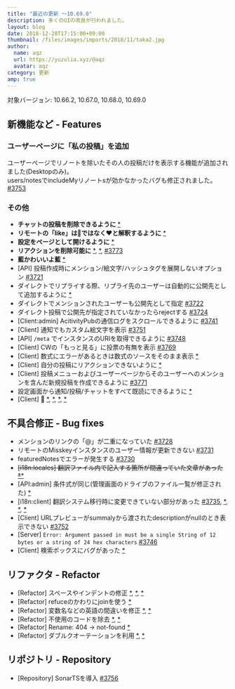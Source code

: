 ```yaml
---
title: "最近の更新 ～10.69.0"
description: 多くのUIの改良が行われました。
layout: blog
date: 2018-12-28T17:15:00+09:00
thumbnail: /files/images/imports/2018/11/taka2.jpg
author:
  name: aqz
  url: https://yuzulia.xyz/@aqz
  avatar: aqz
category: 更新
amp: true
---
```

対象バージョン: 10.66.2, 10.67.0, 10.68.0, 10.69.0

## 新機能など - Features

### ユーザーページに「私の投稿」を追加
ユーザーページでリノートを除いたその人の投稿だけを表示する機能が追加されました(Desktopのみ)。  
users/notesでincludeMyリノートsが効かなかったバグも修正されました。    
[#3753](https://github.com/syuilo/misskey/pull/3753)

### その他
- **チャットの投稿を削除できるように** [*](https://github.com/syuilo/misskey/commit/21f8dbf2deb0d766496c3503f036d07705da4238)
- **リモートの「like」は🍮ではなく❤と解釈するように** [*](https://github.com/syuilo/misskey/commit/bfc458e93522150aa7d9254a218946da62a70c0a)
- **設定をページとして開けるように** [*](https://github.com/syuilo/misskey/commit/140453989559a4f1f9e8b73759335926a67a0f76)
- **リアクションを削除可能に** [*](https://github.com/syuilo/misskey/commit/9b746f3eb5fcefd1ce75f0b9d10e800c240bfc86), [*](https://github.com/syuilo/misskey/commit/8573e258f8791e49f532631c19cbec160db38776), [#3773](https://github.com/syuilo/misskey/pull/3773)
- **藍かわいいよ藍** [*](https://github.com/syuilo/misskey/commit/8c762e7b8e47a5c08805cefb09c483909117c03c)
- [API] 投稿作成時にメンション/絵文字/ハッシュタグを展開しないオプション [#3721](https://github.com/syuilo/misskey/pull/3721)
- ダイレクトでリプライする際、リプライ先のユーザーは自動的に公開先として追加するように [*](https://github.com/syuilo/misskey/pull/3723)
- ダイレクトでメンションされたユーザーも公開先として指定 [#3722](https://github.com/syuilo/misskey/pull/3722)
- ダイレクト投稿で公開先が指定されていなかったらrejectする [#3724](https://github.com/syuilo/misskey/pull/3724)
- [Client:admin] AcitivityPubの通信ログをスクロールできるように [#3741](https://github.com/syuilo/misskey/pull/3741)
- [Client] 通知でもカスタム絵文字を表示 [#3751](https://github.com/syuilo/misskey/pull/3751)
- [API] `/meta` でインスタンスのURIを取得できるように [#3748](https://github.com/syuilo/misskey/pull/3748)
- [Client] CWの「もっと見る」に投票の有無を表示 [#3769](https://github.com/syuilo/misskey/pull/3769)
- [Client] 数式にエラーがあるときは数式のソースをそのまま表示 [*](https://github.com/syuilo/misskey/commit/98fd6de5a1734e291eea3975f43396014c01a0f7)
- [Client] 自分の投稿にリアクションできないように [*](https://github.com/syuilo/misskey/commit/6943c7d2d81625f479c3f8ea9955b5cedc72f786)
- [Client] 投稿メニューおよびユーザーページからそのユーザーへのメンションを含んだ新規投稿を作成できるように [#3771](https://github.com/syuilo/misskey/pull/3771)
- 設定画面から通知/投稿/チャットをすべて既読にできるように [*](https://github.com/syuilo/misskey/commit/cce3e526427af324119203f5b570cfa0caa28a45)
- [Client] 🎨 [*](https://github.com/syuilo/misskey/commit/b162471d3efe1257ba60cbe38a1979b063c34180), [*](https://github.com/syuilo/misskey/commit/81f39b3b36907444f50965d6c2ba3ccce20b746b), [*](https://github.com/syuilo/misskey/commit/f0dafa04a538e446d7a4cfa41d926fbe212d42d2), [*](https://github.com/syuilo/misskey/commit/b498072f9dba683fcc15629e348797e39abdda23)

## 不具合修正 - Bug fixes
- メンションのリンクの「@」が二重になっていた [#3728](https://github.com/syuilo/misskey/pull/3728)
- リモートのMisskeyインスタンスのユーザー情報が更新できない [#3731](https://github.com/syuilo/misskey/pull/3731)
- featuredNotesでエラーが発生する [#3730](https://github.com/syuilo/misskey/pull/3730)
- ~~[i18n:locales] 翻訳ファイル内で記入する箇所が間違っていた文章があった [*](https://github.com/syuilo/misskey/pull/3734)~~[*](https://github.com/syuilo/misskey/commit/10d3b81251d526c4b7b027db1ec2b0a61ebf2145)
- [API:admin] 条件式が同じ(管理画面のドライブのファイル一覧が修正された) [*](https://github.com/syuilo/misskey/commit/b6a028a8ed829531cb90d9f1461b4d10317e6067)
- [i18n:client] 翻訳システム移行時に変更できていない部分があった [#3735](https://github.com/syuilo/misskey/pull/3735), [*](https://github.com/syuilo/misskey/commit/09c57e6d03300b614e2f2dbe0c76406188bfdddc), [*](https://github.com/syuilo/misskey/commit/c8b45f4f42a451bc44dc17e37cc31146f5de458a), [*](https://github.com/syuilo/misskey/commit/cb9960b0ac142c17f68d6eaeb2df432d0515208e)
- [Client] URLプレビューがsummalyから渡されたdescriptionがnullのとき表示できない [#3752](https://github.com/syuilo/misskey/pull/3752)
- [Server] `Error: Argument passed in must be a single String of 12 bytes or a string of 24 hex characters`  [#3746](https://github.com/syuilo/misskey/pull/3746)
- [Client] 検索ボックスにバグがあった [*](https://github.com/syuilo/misskey/commit/2f901da58c8974ecbbabd637aef1662941976658)

## リファクタ - Refactor
- [Refactor] スペースやインデントの修正 [*](https://github.com/syuilo/misskey/commit/7d6aac3431a9a370a505972ecfa35c39b1e8e8d3), [*](https://github.com/syuilo/misskey/commit/874b8fc3c284719ca3eb4aae46a5389780fe8896), [*](9b746f3eb5fcefd1ce75f0b9d10e800c240bfc86)
- [Refactor] refuceのかわりにjoinを使う [*](https://github.com/syuilo/misskey/commit/0938ea3964013ec984118e96c7b126cf9db900a5)
- [Refactor] 変数名などの英語の間違いを修正 [*](https://github.com/syuilo/misskey/commit/89ac15b4de53770df661ef494b2c56220ff69b1a), [*](https://github.com/syuilo/misskey/commit/fa03c172f211f84dd9747fcf312ec41a92d1102b)
- [Refactor] 不使用のコードを除去 [*](https://github.com/syuilo/misskey/commit/0f204eebe126892e623fb68a59f715fcce5b2129), [*](https://github.com/syuilo/misskey/commit/6b30e371a2822187e6a7e74dc77ba852944e5322)
- [Refactor] Rename: 404 -> not-found [*](https://github.com/syuilo/misskey/commit/cb8663873dcb9f6e4897227f024dba0f41240373)
- [Refactor] ダブルクオーテーションを利用 [*](https://github.com/syuilo/misskey/commit/0f5c737c1ad99286b6cea449c4f098a7b91a33cd), [*](https://github.com/syuilo/misskey/commit/19f327701dbf89a0f18648a57096f1da9da357f7)

## リポジトリ - Repository
- [Repository] SonarTSを導入 [#3756](https://github.com/syuilo/misskey/pull/3756)